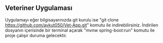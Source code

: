 ## Veteriner Uygulaması
Uygulamayı eğer bilgisayarınızda git kurulu ise "git clone https://github.com/aykut050/Vet-App.git" komutu ile indirebilirsiniz. İndirilen dosyanın içerisinde bir terminal açarak "mvnw spring-boot:run" komutu ile proje çalışır duruma gelecektir.
